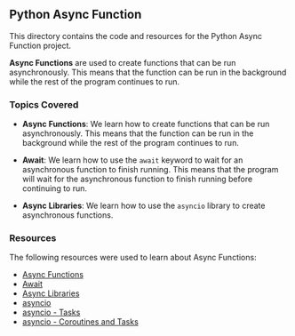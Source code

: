 ## Python Async Function

This directory contains the code and resources for the Python Async Function project.

**Async Functions** are used to create functions that can be run asynchronously.
This means that the function can be run in the background while the rest of the program continues to run.

### Topics Covered

- **Async Functions**: We learn how to create functions that can be run asynchronously. This means that the function can be run in the background while the rest of the program continues to run.

- **Await**: We learn how to use the `await` keyword to wait for an asynchronous function to finish running. This means that the program will wait for the asynchronous function to finish running before continuing to run.

- **Async Libraries**: We learn how to use the `asyncio` library to create asynchronous functions.

### Resources

The following resources were used to learn about Async Functions:

- [Async Functions](https://realpython.com/async-io-python/#async-functions)
- [Await](https://realpython.com/async-io-python/#await)
- [Async Libraries](https://realpython.com/async-io-python/#async-libraries)
- [asyncio](https://docs.python.org/3/library/asyncio.html)
- [asyncio - Tasks](https://docs.python.org/3/library/asyncio-task.html)
- [asyncio - Coroutines and Tasks](https://docs.python.org/3/library/asyncio-task.html#coroutines-and-tasks)